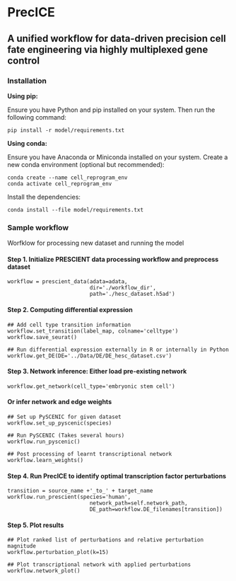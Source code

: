 # PrecICE

## A unified workflow for data-driven precision cell fate engineering via highly multiplexed gene control


### Installation

**Using pip:**

Ensure you have Python and pip installed on your system. Then run the following command:

```pip install -r model/requirements.txt```

**Using conda:**

Ensure you have Anaconda or Miniconda installed on your system. Create a new conda environment (optional but recommended):

```
conda create --name cell_reprogram_env
conda activate cell_reprogram_env
```

Install the dependencies:
```
conda install --file model/requirements.txt
```





### Sample workflow


Worfklow for processing new dataset and running the model

#### Step 1. Initialize PRESCIENT data processing workflow and preprocess dataset
```
workflow = prescient_data(adata=adata,
                          dir='./workflow_dir', 
                          path='./hesc_dataset.h5ad')
```

#### Step 2. Computing differential expression
```
## Add cell type transition information
workflow.set_transition(label_map, colname='celltype')
workflow.save_seurat()

## Run differential expression externally in R or internally in Python
workflow.get_DE(DE='../Data/DE/DE_hesc_dataset.csv')
```

#### Step 3. Network inference: Either load pre-existing network
```
workflow.get_network(cell_type='embryonic stem cell')
```

#### Or infer network and edge weights
```
## Set up PySCENIC for given dataset
workflow.set_up_pyscenic(species)

## Run PySCENIC (Takes several hours)
workflow.run_pyscenic()

## Post processing of learnt transcriptional network
workflow.learn_weights()
```

#### Step 4. Run PrecICE to identify optimal transcription factor perturbations
```
transition = source_name +'_to_' + target_name
workflow.run_prescient(species='human',
                          network_path=self.network_path,
                          DE_path=workflow.DE_filenames[transition])
```

#### Step 5. Plot results
```
## Plot ranked list of perturbations and relative perturbation magnitude
workflow.perturbation_plot(k=15)

## Plot transcriptional network with applied perturbations
workflow.network_plot()
```
